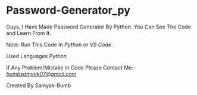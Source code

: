 # Password-Generator_py

 Guys, I Have Made Password Generator By Python. You Can See The Code and Learn From It.
 
 Note: Run This Code In *Python* or *VS Code*.

Used Languages *Python.* 

If Any Problem/Mistake in Code Please Contact Me:- *bumbsamyak07@gmail.com*

Created By Samyak-Bumb
